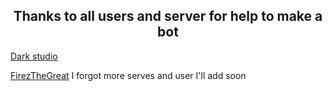 
<h2 align='center'> Thanks to all users and server for help to make a bot </h2>

 [Dark studio](https://discord.gg/devs)

[FirezTheGreat](https://github.com/FirezTheGreat)
 I forgot more serves and user I'll add soon 
